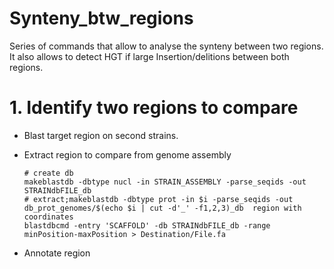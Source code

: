 # Synteny_btw_regions

Series of commands that allow to analyse the synteny between two regions. It also allows to detect HGT if large Insertion/delitions between both regions.


# 1. Identify two regions to compare

- Blast target region on second strains.


- Extract region to compare from genome assembly

      # create db 
      makeblastdb -dbtype nucl -in STRAIN_ASSEMBLY -parse_seqids -out STRAINdbFILE_db 
      # extract;makeblastdb -dbtype prot -in $i -parse_seqids -out db_prot_genomes/$(echo $i | cut -d'_' -f1,2,3)_db  region with coordinates
      blastdbcmd -entry 'SCAFFOLD' -db STRAINdbFILE_db -range minPosition-maxPosition > Destination/File.fa
      
      
- Annotate region

